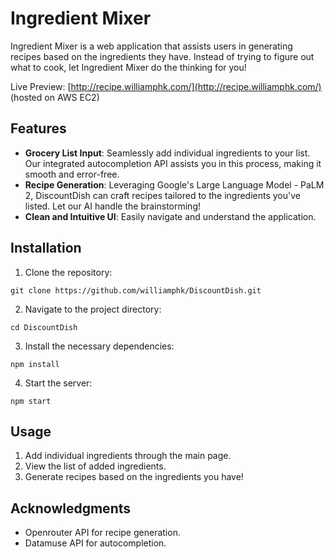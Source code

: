 # Ingredient Mixer

Ingredient Mixer is a web application that assists users in generating recipes based on the ingredients they have. Instead of trying to figure out what to cook, let Ingredient Mixer do the thinking for you!

Live Preview: [http://recipe.williamphk.com/](http://recipe.williamphk.com/) (hosted on AWS EC2)

## Features

- **Grocery List Input**: Seamlessly add individual ingredients to your list. Our integrated autocompletion API assists you in this process, making it smooth and error-free.
- **Recipe Generation**: Leveraging Google's Large Language Model - PaLM 2, DiscountDish can craft recipes tailored to the ingredients you've listed. Let our AI handle the brainstorming!
- **Clean and Intuitive UI**: Easily navigate and understand the application.

## Installation

1. Clone the repository:
```
git clone https://github.com/williamphk/DiscountDish.git
```
2. Navigate to the project directory:
```
cd DiscountDish
```
3. Install the necessary dependencies:
```
npm install
```
4. Start the server:
```
npm start
```

## Usage

1. Add individual ingredients through the main page.
2. View the list of added ingredients.
3. Generate recipes based on the ingredients you have!

## Acknowledgments

- Openrouter API for recipe generation.
- Datamuse API for autocompletion.


